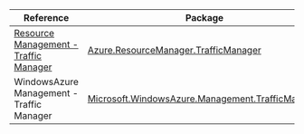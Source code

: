 | Reference | Package | Source |
|---|---|---|
|[Resource Management - Traffic Manager](resourcemanager.trafficmanager-readme.md)|[Azure.ResourceManager.TrafficManager](https://www.nuget.org/packages/Azure.ResourceManager.TrafficManager)|[GitHub](https://github.com/Azure/azure-sdk-for-net/blob/main/sdk/trafficmanager/Azure.ResourceManager.TrafficManager)|
|WindowsAzure Management - Traffic Manager|[Microsoft.WindowsAzure.Management.TrafficManager](https://www.nuget.org/packages/Microsoft.WindowsAzure.Management.TrafficManager)|[GitHub](https://github.com/Azure/azure-sdk-for-net/blob/main/)|
